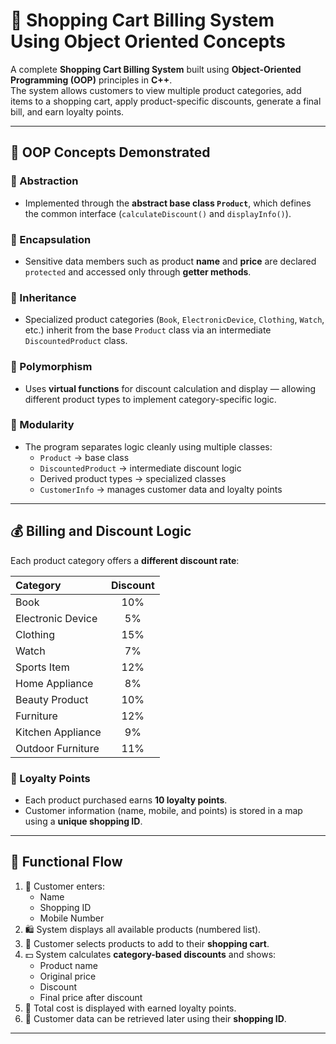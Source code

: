 # 🛒 Shopping Cart Billing System Using Object Oriented Concepts

A complete **Shopping Cart Billing System** built using **Object-Oriented Programming (OOP)** principles in **C++**.  
The system allows customers to view multiple product categories, add items to a shopping cart, apply product-specific discounts, generate a final bill, and earn loyalty points.

---

## 🧠 OOP Concepts Demonstrated

### 🔹 Abstraction
- Implemented through the **abstract base class `Product`**, which defines the common interface (`calculateDiscount()` and `displayInfo()`).

### 🔹 Encapsulation
- Sensitive data members such as product **name** and **price** are declared `protected` and accessed only through **getter methods**.

### 🔹 Inheritance
- Specialized product categories (`Book`, `ElectronicDevice`, `Clothing`, `Watch`, etc.) inherit from the base `Product` class via an intermediate `DiscountedProduct` class.

### 🔹 Polymorphism
- Uses **virtual functions** for discount calculation and display — allowing different product types to implement category-specific logic.

### 🔹 Modularity
- The program separates logic cleanly using multiple classes:
  - `Product` → base class  
  - `DiscountedProduct` → intermediate discount logic  
  - Derived product types → specialized classes  
  - `CustomerInfo` → manages customer data and loyalty points

---

## 💰 Billing and Discount Logic

Each product category offers a **different discount rate**:

| Category | Discount |
|:----------|:----------:|
| Book | 10% |
| Electronic Device | 5% |
| Clothing | 15% |
| Watch | 7% |
| Sports Item | 12% |
| Home Appliance | 8% |
| Beauty Product | 10% |
| Furniture | 12% |
| Kitchen Appliance | 9% |
| Outdoor Furniture | 11% |

### 🎁 Loyalty Points
- Each product purchased earns **10 loyalty points**.
- Customer information (name, mobile, and points) is stored in a map using a **unique shopping ID**.

---

## 🧪 Functional Flow

1. 🧍 Customer enters:
   - Name  
   - Shopping ID  
   - Mobile Number  
2. 🛍️ System displays all available products (numbered list).  
3. 🧾 Customer selects products to add to their **shopping cart**.  
4. 💵 System calculates **category-based discounts** and shows:
   - Product name  
   - Original price  
   - Discount  
   - Final price after discount  
5. 🧠 Total cost is displayed with earned loyalty points.  
6. 📱 Customer data can be retrieved later using their **shopping ID**.

---


